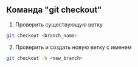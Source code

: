 ## __Команда "git checkout"__

1. Проверить существующую ветку
```bash
git checkout <branch_name>
```
2. Проверить и создать новую ветку с именем
```bash
git checkout -b <new_branch>
```